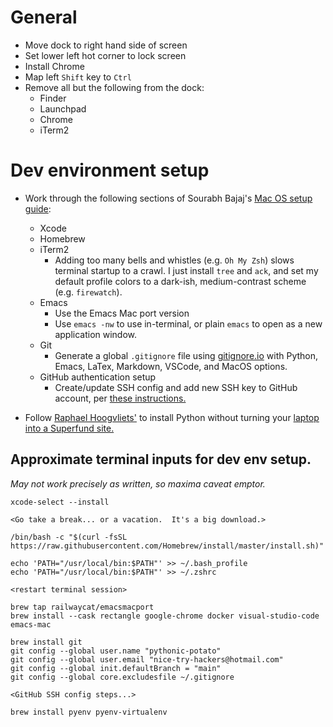 # General
+ Move dock to right hand side of screen
+ Set lower left hot corner to lock screen
+ Install Chrome
+ Map left `Shift` key to `Ctrl`
+ Remove all but the following from the dock:
  + Finder
  + Launchpad
  + Chrome
  + iTerm2

# Dev environment setup
+ Work through the following sections of Sourabh Bajaj's [Mac OS setup guide](https://sourabhbajaj.com/mac-setup):
  + Xcode
  + Homebrew
  + iTerm2
    + Adding too many bells and whistles (e.g. `Oh My Zsh`) slows terminal startup to a crawl.  I just install `tree` and `ack`, and set my default profile colors to a dark-ish, medium-contrast scheme (e.g. `firewatch`).
  + Emacs
    + Use the Emacs Mac port version
    + Use `emacs -nw` to use in-terminal, or plain `emacs` to open as a new application window.
  + Git
    + Generate a global `.gitignore` file using [gitignore.io](https://www.gitignore.io/?templates=macos) with Python, Emacs, LaTex, Markdown, VSCode, and MacOS options.
  + GitHub authentication setup
    + Create/update SSH config and add new SSH key to GitHub account, per [these instructions.](https://sourabhbajaj.com/mac-setup/Git/#:~:text=SSH%20Config%20for%20GitHub)

+ Follow [Raphael Hoogvliets'](https://medium.com/marvelous-mlops/the-rightway-to-install-python-on-a-mac-f3146d9d9a32) to install Python without turning your [laptop into a Superfund site.](https://xkcd.com/1987)


## Approximate terminal inputs for dev env setup.

_May not work precisely as written, so maxima caveat emptor._

```
xcode-select --install

<Go take a break... or a vacation.  It's a big download.>

/bin/bash -c "$(curl -fsSL https://raw.githubusercontent.com/Homebrew/install/master/install.sh)"

echo 'PATH="/usr/local/bin:$PATH"' >> ~/.bash_profile
echo 'PATH="/usr/local/bin:$PATH"' >> ~/.zshrc

<restart terminal session>

brew tap railwaycat/emacsmacport
brew install --cask rectangle google-chrome docker visual-studio-code emacs-mac

brew install git
git config --global user.name "pythonic-potato"
git config --global user.email "nice-try-hackers@hotmail.com"
git config --global init.defaultBranch = "main"
git config --global core.excludesfile ~/.gitignore

<GitHub SSH config steps...>

brew install pyenv pyenv-virtualenv



```